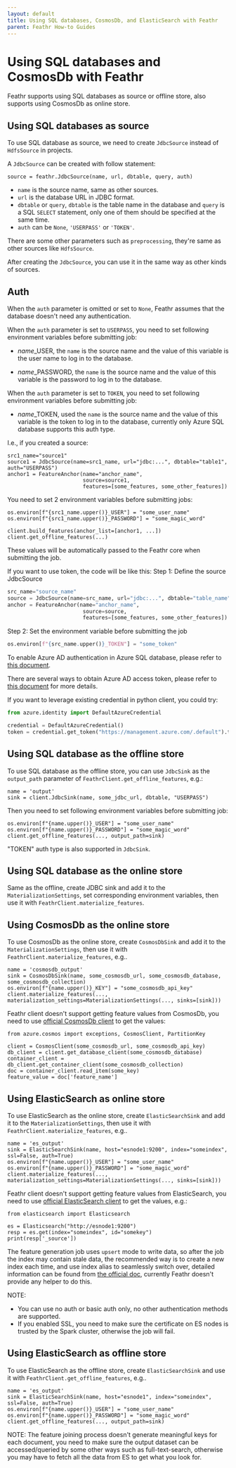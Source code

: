 ```yaml
---
layout: default
title: Using SQL databases, CosmosDb, and ElasticSearch with Feathr
parent: Feathr How-to Guides
---
```


# Using SQL databases and CosmosDb with Feathr

Feathr supports using SQL databases as source or offline store, also supports using CosmosDb as online store.

## Using SQL databases as source

To use SQL database as source, we need to create `JdbcSource` instead of `HdfsSource` in projects.

A `JdbcSource` can be created with follow statement:

```
source = feathr.JdbcSource(name, url, dbtable, query, auth)
```

* `name` is the source name, same as other sources.
* `url` is the database URL in JDBC format.
* `dbtable` or `query`, `dbtable` is the table name in the database and `query` is a SQL `SELECT` statement, only one of them should be specified at the same time.
* `auth` can be `None`, `'USERPASS'` or `'TOKEN'`.

There are some other parameters such as `preprocessing`, they're same as other sources like `HdfsSource`.

After creating the `JdbcSource`, you can use it in the same way as other kinds of sources.

## Auth

When the `auth` parameter is omitted or set to `None`, Feathr assumes that the database doesn't need any authentication.

When the `auth` parameter is set to `USERPASS`, you need to set following environment variables before submitting job:

* *name*_USER, the `name` is the source name and the value of this variable is the user name to log in to the database.

* *name*_PASSWORD, the `name` is the source name and the value of this variable is the password to log in to the database.

When the `auth` parameter is set to `TOKEN`, you need to set following environment variables before submitting job:

* *name*_TOKEN, used the `name` is the source name and the value of this variable is the token to log in to the database, currently only Azure SQL database supports this auth type.

I.e., if you created a source:

```
src1_name="source1"
source1 = JdbcSource(name=src1_name, url="jdbc:...", dbtable="table1", auth="USERPASS")
anchor1 = FeatureAnchor(name="anchor_name",
                        source=source1,
                        features=[some_features, some_other_features])
```

You need to set 2 environment variables before submitting jobs:
```
os.environ[f"{src1_name.upper()}_USER"] = "some_user_name"
os.environ[f"{src1_name.upper()}_PASSWORD"] = "some_magic_word"

client.build_features(anchor_list=[anchor1, ...])
client.get_offline_features(...)
```

These values will be automatically passed to the Feathr core when submitting the job.

If you want to use token, the code will be like this:
Step 1: Define the source JdbcSource
```python
src_name="source_name"
source = JdbcSource(name=src_name, url="jdbc:...", dbtable="table_name", auth="TOKEN")
anchor = FeatureAnchor(name="anchor_name",
                        source=source,
                        features=[some_features, some_other_features])
```
Step 2: Set the environment variable before submitting the job
```python
os.environ[f"{src_name.upper()}_TOKEN"] = "some_token"
```
To enable Azure AD authentication in Azure SQL database, please refer to [this document](https://learn.microsoft.com/en-us/azure/azure-sql/database/authentication-aad-overview?view=azuresql#overview).

There are several ways to obtain Azure AD access token, please refer to [this document](https://docs.microsoft.com/en-us/azure/active-directory/develop/access-tokens) for more details.

If you want to leverage existing credential in python client, you could try:
```python
from azure.identity import DefaultAzureCredential

credential = DefaultAzureCredential()
token = credential.get_token("https://management.azure.com/.default").token()
```


## Using SQL database as the offline store

To use SQL database as the offline store, you can use `JdbcSink` as the `output_path` parameter of `FeathrClient.get_offline_features`, e.g.:
```
name = 'output'
sink = client.JdbcSink(name, some_jdbc_url, dbtable, "USERPASS")
```

Then you need to set following environment variables before submitting job:
```
os.environ[f"{name.upper()}_USER"] = "some_user_name"
os.environ[f"{name.upper()}_PASSWORD"] = "some_magic_word"
client.get_offline_features(..., output_path=sink)
```
"TOKEN" auth type is also supported in `JdbcSink`.

## Using SQL database as the online store

Same as the offline, create JDBC sink and add it to the `MaterializationSettings`, set corresponding environment variables, then use it with `FeathrClient.materialize_features`.

## Using CosmosDb as the online store

To use CosmosDb as the online store, create `CosmosDbSink` and add it to the `MaterializationSettings`, then use it with `FeathrClient.materialize_features`, e.g..

```
name = 'cosmosdb_output'
sink = CosmosDbSink(name, some_cosmosdb_url, some_cosmosdb_database, some_cosmosdb_collection)
os.environ[f"{name.upper()}_KEY"] = "some_cosmosdb_api_key"
client.materialize_features(..., materialization_settings=MaterializationSettings(..., sinks=[sink]))
```

Feathr client doesn't support getting feature values from CosmosDb, you need to use [official CosmosDb client](https://pypi.org/project/azure-cosmos/) to get the values:

```
from azure.cosmos import exceptions, CosmosClient, PartitionKey

client = CosmosClient(some_cosmosdb_url, some_cosmosdb_api_key)
db_client = client.get_database_client(some_cosmosdb_database)
container_client = db_client.get_container_client(some_cosmosdb_collection)
doc = container_client.read_item(some_key)
feature_value = doc['feature_name']
```

## Using ElasticSearch as online store

To use ElasticSearch as the online store, create `ElasticSearchSink` and add it to the `MaterializationSettings`, then use it with `FeathrClient.materialize_features`, e.g..

```
name = 'es_output'
sink = ElasticSearchSink(name, host="esnode1:9200", index="someindex", ssl=False, auth=True)
os.environ[f"{name.upper()}_USER"] = "some_user_name"
os.environ[f"{name.upper()}_PASSWORD"] = "some_magic_word"
client.materialize_features(..., materialization_settings=MaterializationSettings(..., sinks=[sink]))
```

Feathr client doesn't support getting feature values from ElasticSearch, you need to use [official ElasticSearch client](https://pypi.org/project/elasticsearch/) to get the values, e.g.:

```
from elasticsearch import Elasticsearch

es = Elasticsearch("http://esnode1:9200")
resp = es.get(index="someindex", id="somekey")
print(resp['_source'])
```

The feature generation job uses `upsert` mode to write data, so after the job the index may contain stale data, the recommended way is to create a new index each time, and use index alias to seamlessly switch over, detailed information can be found from [the official doc](https://www.elastic.co/guide/en/elasticsearch/reference/master/aliases.html), currently Feathr doesn't provide any helper to do this.

NOTE:
+ You can use no auth or basic auth only, no other authentication methods are supported.
+ If you enabled SSL, you need to make sure the certificate on ES nodes is trusted by the Spark cluster, otherwise the job will fail.

## Using ElasticSearch as offline store

To use ElasticSearch as the offline store, create `ElasticSearchSink` and use it with `FeathrClient.get_offline_features`, e.g..

```
name = 'es_output'
sink = ElasticSearchSink(name, host="esnode1", index="someindex", ssl=False, auth=True)
os.environ[f"{name.upper()}_USER"] = "some_user_name"
os.environ[f"{name.upper()}_PASSWORD"] = "some_magic_word"
client.get_offline_features(..., output_path=sink)
```

NOTE: The feature joining process doesn't generate meaningful keys for each document, you need to make sure the output dataset can be accessed/queried by some other ways such as full-text-search, otherwise you may have to fetch all the data from ES to get what you look for.